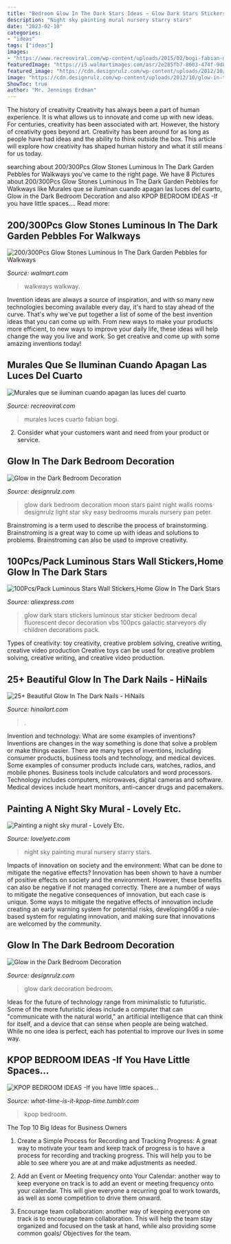 ```yaml
---
title: "Bedroom Glow In The Dark Stars Ideas ~ Glow Dark Stars Stickers Luminous Star Sticker Bedroom Decal Fluorescent Decor Decoration Vbs 100pcs Galactic Starveyors Diy Children Decorations Pack"
description: "Night sky painting mural nursery starry stars"
date: "2023-02-10"
categories:
- "ideas"
tags: ["ideas"]
images:
- "https://www.recreoviral.com/wp-content/uploads/2015/02/bogi-fabian-murales-8.jpg"
featuredImage: "https://i5.walmartimages.com/asr/2e285fb7-8603-474f-9d8d-b5e3ebfc6ecf_1.765f4178b19b2dac5f58de4f8e807be7.jpeg"
featured_image: "https://cdn.designrulz.com/wp-content/uploads/2012/10/glow-in-the-dark-7.jpg"
image: "https://cdn.designrulz.com/wp-content/uploads/2012/10/glow-in-the-dark-7.jpg"
ShowToc: true
author: "Mr. Jennings Erdman"
---
```



The history of creativity
Creativity has always been a part of human experience. It is what allows us to innovate and come up with new ideas. For centuries, creativity has been associated with art. However, the history of creativity goes beyond art. Creativity has been around for as long as people have had ideas and the ability to think outside the box. This article will explore how creativity has shaped human history and what it still means for us today.

	

		
searching about 200/300Pcs Glow Stones Luminous In The Dark Garden Pebbles for Walkways you've came to the right page. We have 8 Pictures about 200/300Pcs Glow Stones Luminous In The Dark Garden Pebbles for Walkways like Murales que se iluminan cuando apagan las luces del cuarto, Glow in the Dark Bedroom Decoration and also KPOP BEDROOM IDEAS -If you have little spaces.... Read more:
		
    
## 200/300Pcs Glow Stones Luminous In The Dark Garden Pebbles For Walkways

<img loading=lazy src="https://i5.walmartimages.com/asr/2e285fb7-8603-474f-9d8d-b5e3ebfc6ecf_1.765f4178b19b2dac5f58de4f8e807be7.jpeg" onerror="this.onerror=null;this.src='https://tse1.mm.bing.net/th?id=OIP.sOVzAM0Fjdl02ALh25Bk4AHaHa&amp;pid=15.1';" alt="200/300Pcs Glow Stones Luminous In The Dark Garden Pebbles for Walkways">

_Source: walmart.com_

>walkways walkway. 

	

Invention ideas are always a source of inspiration, and with so many new technologies becoming available every day, it's hard to stay ahead of the curve. That's why we've put together a list of some of the best invention ideas that you can come up with. From new ways to make your products more efficient, to new ways to improve your daily life, these ideas will help change the way you live and work. So get creative and come up with some amazing inventions today!

    
## Murales Que Se Iluminan Cuando Apagan Las Luces Del Cuarto

<img loading=lazy src="https://www.recreoviral.com/wp-content/uploads/2015/02/bogi-fabian-murales-8.jpg" onerror="this.onerror=null;this.src='https://tse2.mm.bing.net/th?id=OIP.XXm_AcmvYx7sRPralAN5MgHaE8&amp;pid=15.1';" alt="Murales que se iluminan cuando apagan las luces del cuarto">

_Source: recreoviral.com_

>murales luces cuarto fabian bogi. 

	

2. Consider what your customers want and need from your product or service.

    
## Glow In The Dark Bedroom Decoration

<img loading=lazy src="http://cdn.designrulz.com/wp-content/uploads/2012/10/glow-in-the-dark-12.jpg" onerror="this.onerror=null;this.src='https://tse2.mm.bing.net/th?id=OIP.HTtkEct1vVo44S_MvhReegHaD7&amp;pid=15.1';" alt="Glow in the Dark Bedroom Decoration">

_Source: designrulz.com_

>glow dark bedroom decoration moon stars paint night walls rooms designrulz light star sky easy bedrooms murals nursery pan peter. 

	

Brainstroming is a term used to describe the process of brainstorming. Brainstroming is a great way to come up with ideas and solutions to problems. Brainstroming can also be used to improve creativity.

    
## 100Pcs/Pack Luminous Stars Wall Stickers,Home Glow In The Dark Stars

<img loading=lazy src="https://ae01.alicdn.com/kf/HTB1hTzFQpXXXXabXFXXq6xXFXXXG/100Pcs-Pack-Luminous-Stars-Wall-Stickers-Home-Glow-In-The-Dark-Stars-For-Kids-Baby-Room.jpg" onerror="this.onerror=null;this.src='https://tse3.mm.bing.net/th?id=OIP.WTGVN1SA2RtfiibjNpBsqgHaHa&amp;pid=15.1';" alt="100Pcs/Pack Luminous Stars Wall Stickers,Home Glow In The Dark Stars">

_Source: aliexpress.com_

>glow dark stars stickers luminous star sticker bedroom decal fluorescent decor decoration vbs 100pcs galactic starveyors diy children decorations pack. 

	

Types of creativity: toy creativity, creative problem solving, creative writing, creative video production
Creative toys can be used for creative problem solving, creative writing, and creative video production.

    
## 25+ Beautiful Glow In The Dark Nails - HiNails

<img loading=lazy src="https://hinailart.com/wp-content/uploads/2021/01/8342bb7429ad1b4fc07c773f535226116466-1024x1024.jpg" onerror="this.onerror=null;this.src='https://tse3.mm.bing.net/th?id=OIP.SLYI6jvvp2qRc2NS6Wx2CgHaHa&amp;pid=15.1';" alt="25+ Beautiful Glow In The Dark Nails - HiNails">

_Source: hinailart.com_

>. 

	

Invention and technology: What are some examples of inventions?
Inventions are changes in the way something is done that solve a problem or make things easier. There are many types of inventions, including consumer products, business tools and technology, and medical devices. Some examples of consumer products include cars, watches, radios, and mobile phones. Business tools include calculators and word processors. Technology includes computers, microwaves, digital cameras and software. Medical devices include heart monitors, anti-cancer drugs and pacemakers.

    
## Painting A Night Sky Mural - Lovely Etc.

<img loading=lazy src="http://www.lovelyetc.com/wp-content/uploads/2015/11/IMG_2718_thumb.jpg" onerror="this.onerror=null;this.src='https://tse4.mm.bing.net/th?id=OIP.gZbsSzAFgbJzgFT2duBFQQHaJw&amp;pid=15.1';" alt="Painting a night sky mural - Lovely Etc.">

_Source: lovelyetc.com_

>night sky painting mural nursery starry stars. 

	

Impacts of innovation on society and the environment: What can be done to mitigate the negative effects?
Innovation has been shown to have a number of positive effects on society and the environment. However, these benefits can also be negative if not managed correctly. There are a number of ways to mitigate the negative consequences of innovation, but each case is unique. Some ways to mitigate the negative effects of innovation include creating an early warning system for potential risks, developing406
a rule-based system for regulating innovation, and making sure that innovations are welcomed by the community.

    
## Glow In The Dark Bedroom Decoration

<img loading=lazy src="https://cdn.designrulz.com/wp-content/uploads/2012/10/glow-in-the-dark-7.jpg" onerror="this.onerror=null;this.src='https://tse2.mm.bing.net/th?id=OIP.fTQN2fXC_mFgUzPUo6x06gHaK0&amp;pid=15.1';" alt="Glow in the Dark Bedroom Decoration">

_Source: designrulz.com_

>glow dark decoration bedroom. 

	

Ideas for the future of technology range from minimalistic to futuristic. Some of the more futuristic ideas include a computer that can "communicate with the natural world," an artificial intelligence that can think for itself, and a device that can sense when people are being watched. While no one idea is perfect, each has potential to improve our lives in some way.

    
## KPOP BEDROOM IDEAS -If You Have Little Spaces...

<img loading=lazy src="http://78.media.tumblr.com/4f2d5dae34829e720fdc3db4b56de278/tumblr_ndixdkCkDA1tpc1vpo5_1280.jpg" onerror="this.onerror=null;this.src='https://tse1.mm.bing.net/th?id=OIP.jzKrJdF11b2k8TihcjU0kgHaFj&amp;pid=15.1';" alt="KPOP BEDROOM IDEAS -If you have little spaces...">

_Source: what-time-is-it-kpop-time.tumblr.com_

>kpop bedroom. 

	

The Top 10 Big Ideas for Business Owners
1. Create a Simple Process for Recording and Tracking Progress: A great way to motivate your team and keep track of progress is to have a process for recording and tracking progress. This will help you to be able to see where you are at and make adjustments as needed.
2. Add an Event or Meeting frequency onto Your Calendar: another way to keep everyone on track is to add an event or meeting frequency onto your calendar. This will give everyone a recurring goal to work towards, as well as some competition to drive them onward.

3. Encourage team collaboration: another way of keeping everyone on track is to encourage team collaboration. This will help the team stay organized and focused on the task at hand, while also providing some common goals/ Objectives for the team.


